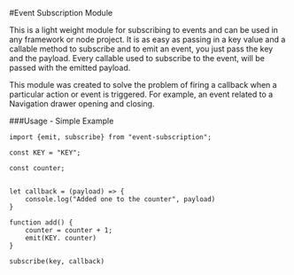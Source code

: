 #Event Subscription Module

This is a light weight module for subscribing to events and can be used in any framework or node project.  It is as easy as passing in a key value and a callable method 
to subscribe and to emit an event, you just pass the key and the payload.  Every callable used to subscribe to the event,
 will be passed with the emitted payload. 
 
 This module was created to solve the problem of firing a callback when a particular action or event is triggered.
 For example, an event related to a Navigation drawer opening and closing.
 
  
###Usage - Simple Example


```$javascript
import {emit, subscribe} from "event-subscription";

const KEY = "KEY";

const counter;


let callback = (payload) => {
    console.log("Added one to the counter", payload)
}

function add() {
    counter = counter + 1;
    emit(KEY. counter)
}

subscribe(key, callback)

```
